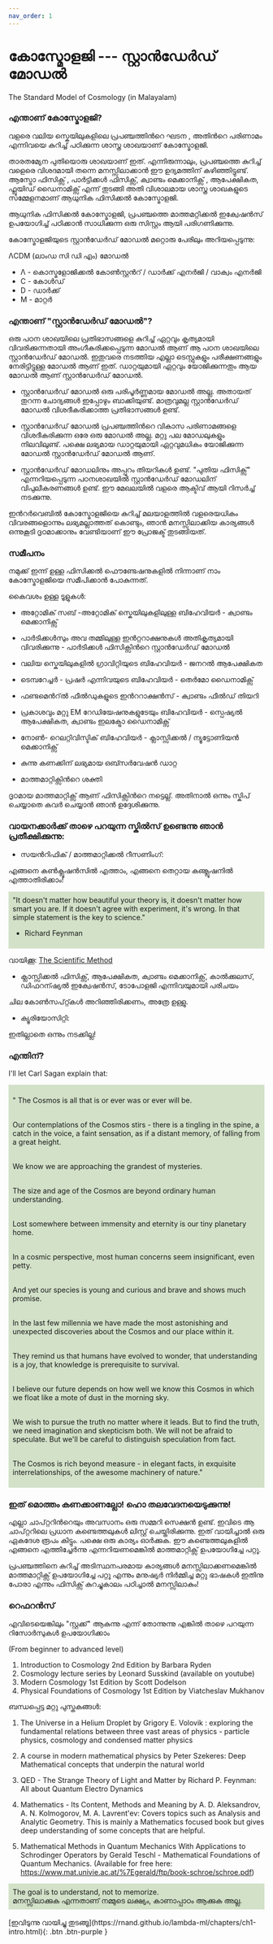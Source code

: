 ```yaml
---
nav_order: 1
---
```



# കോസ്മോളജി  --- സ്റ്റാൻഡേർഡ് മോഡൽ 
The Standard Model of Cosmology (in Malayalam)

### എന്താണ് കോസ്മോളജി?

വളരെ വലിയ സ്കെയിലുകളിലെ പ്രപഞ്ചത്തിന്‍റെ ഘടന , അതിന്‍റെ പരിണാമം എന്നിവയെ കുറിച്ച് പഠിക്കുന്ന ശാസ്ത്ര ശാഖയാണ് കോസ്മോളജി. 

താരതമ്യേന പുതിയൊരു ശാഖയാണ്  ഇത്. എന്നിരുന്നാലും, പ്രപഞ്ചത്തെ  കുറിച്ച് വളെരെ വിശദമായി തന്നെ മനസ്സിലാക്കാൻ  ഈ  ഉദ്യമത്തിന് കഴിഞ്ഞിട്ടുണ്ട്. ആസ്ട്രോ ഫിസിക്സ് , പാർട്ടിക്കൾ ഫിസിക്സ്,  ക്വാണ്ടം മെക്കാനിക്സ് , ആപേക്ഷികത, ഫ്ലൂയിഡ് ഡൈനാമിക്സ് എന്ന് തുടങ്ങി അതി വിശാലമായ ശാസ്ത്ര ശാഖകളുടെ സമ്മേളനമാണ് ആധുനിക ഫിസിക്കൽ  കോസ്മോളജി.

ആധുനിക ഫിസിക്കൽ കോസ്മോളജി, പ്രപഞ്ചത്തെ മാത്തമറ്റിക്കൽ ഇക്വേഷൻസ് ഉപയോഗിച്ച് പഠിക്കാന്‍  സാധിക്കുന്ന ഒരു സിസ്റ്റം ആയി പരിഗണിക്കുന്നു.

കോസ്മോളജിയുടെ സ്റ്റാൻഡേർഡ് മോഡൽ മറ്റൊരു പേരിലും അറിയപ്പെടുന്നു:

ΛCDM (ലാംഡ സി ഡി എം) മോഡല്‍
* Λ - കൊസ്മളോജിക്കല്‍ കോണ്‍സ്റ്റന്‍റ് / ഡാര്‍ക്ക്‌ എനര്‍ജി / വാക്വം എനര്‍ജി
* C - കോള്‍ഡ്
* D - ഡാര്‍ക്ക്‌
* M - മാറ്റര്‍


### എന്താണ് "സ്റ്റാന്‍ഡേര്‍ഡ് മോഡല്‍"?


ഒരു പഠന ശാഖയിലെ  പ്രതിഭാസങ്ങളെ കുറിച്ച് ഏറ്റവും കൃത്യമായി വിവരിക്കുന്നതായി അംഗീകരിക്കപ്പെടുന്ന മോഡല്‍ ആണ് ആ പഠന ശാഖയിലെ  സ്റ്റാന്‍ഡേര്‍ഡ് മോഡല്‍. ഇതുവരെ നടത്തിയ എല്ലാ ടെസ്റ്റുകളും പരീക്ഷണങ്ങളും നേരിട്ടിട്ടുള്ള മോഡല്‍ ആണ് ഇത്. ഡാറ്റയുമായി ഏറ്റവും യോജിക്കുന്നതും ആയ മോഡല്‍ ആണ് സ്റ്റാന്‍ഡേര്‍ഡ് മോഡല്‍.

* സ്റ്റാന്‍ഡേര്‍ഡ് മോഡല്‍ ഒരു പരിപൂര്‍ണ്ണമായ മോഡല്‍ അല്ല. അതായത് തുറന്ന ചോദ്യങ്ങള്‍ ഇപ്പോഴും ബാക്കിയുണ്ട്. മാത്രവുമല്ല സ്റ്റാന്‍ഡേര്‍ഡ് മോഡല്‍ വിശദീകരിക്കാത്ത പ്രതിഭാസങ്ങള്‍ ഉണ്ട്.


* സ്റ്റാന്‍ഡേര്‍ഡ് മോഡല്‍ പ്രപഞ്ചത്തിന്‍റെ വികാസ പരിണാമങ്ങളെ വിശദീകരിക്കുന്ന ഒരേ ഒരു മോഡല്‍ അല്ല. മറ്റു പല മോഡലുകളും നിലവിലുണ്ട്. പക്ഷെ ലഭ്യമായ ഡാറ്റയുമായി ഏറ്റവുമധികം യോജിക്കുന്ന മോഡല്‍ സ്റ്റാന്‍ഡേര്‍ഡ് മോഡല്‍  ആണ്.


* സ്റ്റാന്‍ഡേര്‍ഡ് മോഡലിനും അപ്പുറം തിയറികള്‍ ഉണ്ട്. "പുതിയ ഫിസിക്സ്" എന്നറിയപ്പെടുന്ന പഠനശാഖയില്‍ സ്റ്റാന്‍ഡേര്‍ഡ് മോഡലിന് വിപുലീകരണങ്ങള്‍ ഉണ്ട്. ഈ മേഖലയില്‍ വളരെ ആക്ടിവ് ആയി റിസര്‍ച്ച് നടക്കുന്നു.


ഇന്‍റര്‍വെബില്‍ കോസ്മോളജിയെ കുറിച്ച് മലയാളത്തില്‍ വളരെയധികം വിവരങ്ങളൊന്നും ലഭ്യമല്ലാത്തത് കൊണ്ടും, ഞാന്‍ മനസ്സിലാക്കിയ കാര്യങ്ങള്‍ ഒന്നുകൂടി ദൃഠമാക്കാനും വേണ്ടിയാണ് ഈ പ്രോജക്ട് തുടങ്ങിയത്. 

### സമീപനം

നമുക്ക് ഇന്ന് ഉള്ള ഫിസിക്കല്‍ ഫൌണ്ടേഷനുകളില്‍ നിന്നാണ് നാം കോസ്മോളജിയെ സമീപിക്കാന്‍ പോകുന്നത്.

കൈവശം ഉള്ള ടൂളുകള്‍:

- അറ്റോമിക് സബ് -അറ്റോമിക് സ്കെയിലുകളിലുള്ള ബിഹേവിയര്‍ - ക്വാണ്ടം മെക്കാനിക്സ്‌ 

- പാര്‍ടിക്കള്‍സും അവ തമ്മിലുള്ള ഇന്‍റ്ററാക്ഷനുകള്‍ അതികൃത്യമായി വിവരിക്കുന്നു - പാര്‍ടിക്കള്‍ ഫിസിക്സിന്‍റെ സ്റ്റാന്‍ഡേര്‍ഡ് മോഡല്‍ 

- വലിയ സ്കെയിലുകളില്‍ ഗ്രാവിറ്റിയുടെ ബിഹേവിയര്‍ - ജനറല്‍ ആപേക്ഷികത

- ടെമ്പറേച്ചര്‍ - പ്രഷര്‍ എന്നിവയുടെ ബിഹേവിയര്‍ - തെര്‍മോ ഡൈനാമിക്സ്

- ഫണ്ടമെന്‍റ്ല്‍ ഫീല്‍ഡുകളുടെ ഇന്‍ററാക്ഷന്‍സ് -  ക്വാണ്ടം ഫീല്‍ഡ് തിയറി 

- പ്രകാശവും മറ്റു EM റേഡിയേഷനുകളുടേയും  ബിഹേവിയര്‍  - സ്പെഷ്യല്‍ ആപേക്ഷികത, ക്വാണ്ടം ഇലക്ട്രോ ഡൈനാമിക്സ്

- നോണ്‍- റെലറ്റിവിസ്ടിക് ബിഹേവിയര്‍ - ക്ലാസ്സിക്കല്‍ / ന്യൂട്ടോണിയന്‍ മെക്കാനിക്സ്‌ 

- കുന്നു കണക്കിന് ലഭ്യമായ ഒബ്സര്‍വേഷന്‍ ഡാറ്റ 

- മാത്തമാറ്റിക്സിന്‍റെ ശക്തി

ദൃഠമായ മാത്തമാറ്റിക്സ്‌ ആണ് ഫിസിക്സിന്‍റെ നട്ടെല്ല്. അതിനാല്‍ ഒന്നും സ്കിപ് ചെയ്യാതെ കവര്‍ ചെയ്യാന്‍ ഞാന്‍ ഉദ്ദേശിക്കുന്നു.




### വായനക്കാര്‍ക്ക് താഴെ പറയുന്ന സ്കില്‍സ് ഉണ്ടെന്നു ഞാന്‍ പ്രതീക്ഷിക്കുന്നു:
 
* സയന്‍റിഫിക് / മാത്തമാറ്റിക്കല്‍ റീസണിംഗ്:

 എങ്ങനെ കണ്‍ക്ലൂഷന്‍സില്‍ എത്താം, എങ്ങനെ തെറ്റായ കണ്ക്ലൂഷനില്‍ എത്താതിരിക്കാം!
 
 <div style="background-color:#d2e1c8; padding: 8px">
 "It doesn't matter how beautiful your theory is, it doesn't matter how smart you are. If it doesn't agree with experiment, it's wrong. In that simple statement is the key to science." 
 
 - Richard Feynman
</div>
 
 വായിക്കൂ: [The Scientific Method](http://www.bio.miami.edu/dana/dox/scientific_method.html)
 
 * ക്ലാസ്സിക്കല്‍ ഫിസിക്സ്, ആപേക്ഷികത, ക്വാണ്ടം മെക്കാനിക്സ്‌, കാല്‍ക്കുലസ്, ഡിഫറന്ഷ്യല്‍ ഇക്വേഷന്‍സ്, ടോപോളജി എന്നിവയുമായി പരിചയം 
 
 ചില കോണ്‍സപ്റ്റ്കള്‍ അറിഞ്ഞിരിക്കണം, അത്രേ ഉള്ളു. 
 
* ക്യൂരിയോസിറ്റി:

 ഇതില്ലാതെ ഒന്നും നടക്കില്ല!

### എന്തിന്?

I'll let Carl Sagan explain that:

<div style="background-color:#d2e1c8; padding: 8px">
<p>" The Cosmos is all that is or ever was or ever will be.<br/><br/>

Our contemplations of the Cosmos stirs - there is a tingling in the spine, a catch in the voice, a faint sensation, as if a 
distant memory, of falling from a great height. <br/><br/>


We know we are approaching the grandest of mysteries. <br/><br/>


The size and age of the Cosmos are beyond ordinary human understanding.<br/><br/>


Lost somewhere between immensity and eternity is our tiny planetary home. <br/><br/>


In a cosmic perspective, most human concerns seem insignificant, even petty.<br/><br/>


And yet our species is young and curious and brave and shows much promise. <br/><br/>


In the last few millennia we have made the most astonishing and unexpected discoveries about the Cosmos and our place 
within it. <br/><br/>

They remind us that humans have evolved to wonder, that understanding is a joy, that knowledge is prerequisite to survival.<br/><br/>


I believe our future depends on how well we know this Cosmos in which we float like a mote of dust in the morning sky. <br/><br/>


We wish to pursue the truth no matter where it leads. But to find the truth, we need imagination and skepticism both.
We will not be afraid to speculate. But we'll be careful to distinguish speculation from fact.<br/><br/>


The Cosmos is rich beyond measure - in elegant facts, in exquisite interrelationships, of the awesome machinery of nature."</p>
</div>
 
 

### ഇത് മൊത്തം കണക്കാണല്ലോ! ഹൊ തലവേദനയെടുക്കുന്നു!

എല്ലാ ചാപ്റ്ററിന്‍റെയും അവസാനം ഒരു സമ്മറി സെക്ഷന്‍ ഉണ്ട്. ഇവിടെ ആ ചാപ്റ്ററിലെ പ്രധാന കണ്ടെത്തലുകള്‍ ലിസ്റ്റ് ചെയ്തിരിക്കുന്നു. ഇത് വായിച്ചാല്‍ ഒരു ഏകദേശ രൂപം കിട്ടും. പക്ഷെ ഒരു കാര്യം ഓര്‍ക്കുക. ഈ കണ്ടെത്തലുകളില്‍ എങ്ങനെ എത്തിച്ചേര്‍ന്നു എന്നറിയണമെങ്കില്‍ മാത്തമാറ്റിക്സ് ഉപയോഗിച്ചേ പറ്റൂ. 

പ്രപഞ്ചത്തിനെ കുറിച്ച് അടിസ്ഥനപരമായ കാര്യങ്ങള്‍ മനസ്സിലാക്കണമെങ്കില്‍ മാത്തമാറ്റിക്സ് ഉപയോഗിച്ചേ പറ്റൂ എന്നും മനുഷ്യര്‍ നിര്‍മ്മിച്ച മറ്റു ഭാഷകള്‍ ഇതിനു പോരാ എന്നും ഫിസിക്സ് കുറച്ചുകാലം പഠിച്ചാല്‍ മനസ്സിലാകും! 


### റെഫറന്‍സ് 

എവിടെയെങ്കിലും "സ്റ്റക്ക്" ആകുന്നു എന്ന് തോന്നുന്നു എങ്കില്‍ താഴെ പറയുന്ന റിസോര്‍സുകള്‍ ഉപയോഗിക്കാം

(From beginner to advanced level)

1. Introduction to Cosmology 2nd Edition by Barbara Ryden
2. Cosmology lecture series by Leonard Susskind (available on youtube)
3. Modern Cosmology 1st Edition by Scott Dodelson
4. Physical Foundations of Cosmology 1st Edition by Viatcheslav Mukhanov

ബന്ധപ്പെട്ട മറ്റു പുസ്തകങ്ങള്‍:

1. The Universe in a Helium Droplet by Grigory E. Volovik : exploring the fundamental relations between three vast areas of physics - particle physics, cosmology and condensed matter physics

2. A course in modern mathematical physics by Peter Szekeres: Deep Mathematical concepts that underpin the natural world

3. QED - The Strange Theory of Light and Matter by Richard P. Feynman: All about Quantum Electro Dynamics

4. Mathematics - Its Content, Methods and Meaning by A. D. Aleksandrov, A. N. Kolmogorov, M. A. Lavrent'ev: Covers topics such as Analysis and Analytic Geometry. This is mainly a Mathematics focused book but gives deep understanding of some concepts that are helpful.

5. Mathematical Methods in Quantum Mechanics With Applications to Schrodinger Operators by Gerald Teschl - Mathematical Foundations of Quantum Mechanics. (Available for free here:  https://www.mat.univie.ac.at/%7Egerald/ftp/book-schroe/schroe.pdf)

<div style="background-color:#d2e1c8; padding: 8px">
The goal is to understand, not to memorize.<br/>
മനസ്സിലാക്കുക എന്നതാണ് നമ്മുടെ ലക്ഷ്യം, കാണാപ്പാഠം ആക്കുക അല്ല.
 </div>
 
<br/>
[ഇവിടുന്നു വായിച്ചു തുടങ്ങൂ](https://rnand.github.io/lambda-ml/chapters/ch1-intro.html){: .btn .btn-purple }
